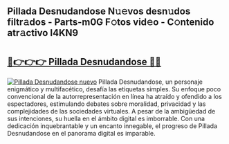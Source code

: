 ## Pillada Desnudandose N𝚞𝚎vos desn𝚞dos filtr𝚊dos - Parts-m0G F𝚘tos vid𝚎o - C𝚘ntenido atr𝚊ctivo I4KN9

# <h2><a href="http://mbcxae.tromn.icu/?c=Pillada+Desnudandose">🔗👉👉👉 Pillada Desnudandose 🔗🔗</a></h2>

[![Pillada Desnudandose nuevo](https://i.imgur.com/pEAQMta.gif)](http://mbcxae.tromn.icu/?c=Pillada+Desnudandose)
Pillada Desnudandose, un personaje enigmático y multifacético, desafía las etiquetas simples. Su enfoque poco convencional de la autorrepresentación en línea ha atraído y ofendido a los espectadores, estimulando debates sobre moralidad, privacidad y las complejidades de las sociedades virtuales. A pesar de la ambigüedad de sus intenciones, su huella en el ámbito digital es imborrable. Con una dedicación inquebrantable y un encanto innegable, el progreso de Pillada Desnudandose en el panorama digital es imparable.
